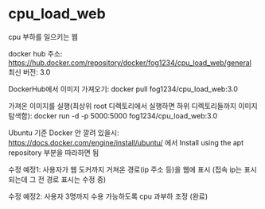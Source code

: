 # cpu_load_web
cpu 부하를 일으키는 웹

docker hub 주소: https://hub.docker.com/repository/docker/fog1234/cpu_load_web/general
최신 버전: 3.0

DockerHub에서 이미지 가져오기: docker pull fog1234/cpu_load_web:3.0

가져온 이미지를 실행(최상위 root 디렉토리에서 실행하면 하위 디렉토리들까지 이미지 탐색함): docker run -d -p 5000:5000 fog1234/cpu_load_web:3.0

Ubuntu 기준 Docker 안 깔려 있을시: https://docs.docker.com/engine/install/ubuntu/ 에서 Install using the apt repository 부분을 따라하면 됨

수정 예정1: 사용자가 웹 도커까지 거쳐온 경로(ip 주소 등)을 웹에 표시 (접속 ip는 표시되는데 그 전 경로 표시는 수정 중)

수정 예정2: 사용자 3명까지 수용 가능하도록 cpu 과부하 조정 (완료)
